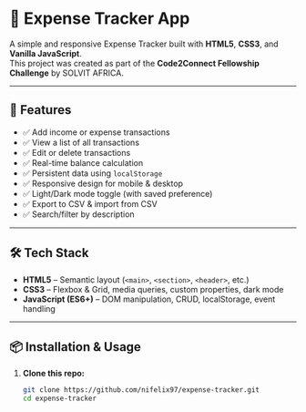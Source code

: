 # 💸 Expense Tracker App

A simple and responsive Expense Tracker built with **HTML5**, **CSS3**, and **Vanilla JavaScript**.  
This project was created as part of the **Code2Connect Fellowship Challenge** by SOLVIT AFRICA.

---

## 🚀 Features

- ✅ Add income or expense transactions
- ✅ View a list of all transactions
- ✅ Edit or delete transactions
- ✅ Real-time balance calculation
- ✅ Persistent data using `localStorage`
- ✅ Responsive design for mobile & desktop
- ✅ Light/Dark mode toggle (with saved preference)
- ✅ Export to CSV & import from CSV
- ✅ Search/filter by description

---

## 🛠️ Tech Stack

- **HTML5** – Semantic layout (`<main>`, `<section>`, `<header>`, etc.)
- **CSS3** – Flexbox & Grid, media queries, custom properties, dark mode
- **JavaScript (ES6+)** – DOM manipulation, CRUD, localStorage, event handling

---

## 📦 Installation & Usage

1. **Clone this repo:**
   ```bash
   git clone https://github.com/nifelix97/expense-tracker.git
   cd expense-tracker
